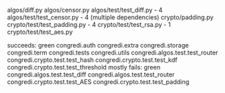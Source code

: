 algos/diff.py
algos/censor.py
algos/test/test_diff.py - 4
algos/test/test_censor.py - 4 (multiple dependencies)
crypto/padding.py
crypto/test/test_padding.py - 4
crypto/test/test_rsa.py - 1
crypto/test/test_aes.py


succeeds:
green congredi.auth congredi.extra congredi.storage congredi.term congredi.tests congredi.utils congredi.algos.test.test_router congredi.crypto.test.test_hash congredi.crypto.test.test_kdf congredi.crypto.test.test_threshold
mostly fails:
green congredi.algos.test.test_diff congredi.algos.test.test_router congredi.crypto.test.test_AES congredi.crypto.test.test_padding